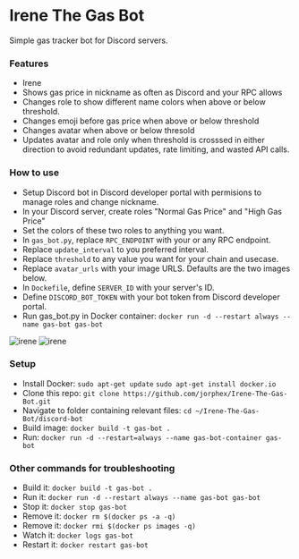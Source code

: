 # Irene The Gas Bot
Simple gas tracker bot for Discord servers.
### Features
- Irene
- Shows gas price in nickname as often as Discord and your RPC allows
- Changes role to show different name colors when above or below threshold.
- Changes emoji before gas price when above or below threshold
- Changes avatar when above or below thresold
- Updates avatar and role only when threshold is crosssed in either direction to avoid redundant updates, rate limiting, and wasted API calls.

### How to use
- Setup Discord bot in Discord developer portal with permisions to manage roles and change nickname.
- In your Discord server, create roles "Normal Gas Price" and "High Gas Price"
- Set the colors of these two roles to anything you want.
- In `gas_bot.py`, replace `RPC_ENDPOINT` with your or any RPC endpoint.
- Replace `update_interval` to you preferred interval.
- Replace `threshold` to any value you want for your chain and usecase.
- Replace `avatar_urls` with your image URLS. Defaults are the two images below.
- In `Dockefile`, define `SERVER_ID` with your server's ID.
- Define `DISCORD_BOT_TOKEN` with your bot token from Discord developer portal.
- Run gas_bot.py in Docker container: `docker run -d --restart always --name gas-bot gas-bot`

![irene](https://i.imgur.com/ZLI3tKj.jpg) ![irene](https://i.imgur.com/9rkhxVw.png)

### Setup
- Install Docker: `sudo apt-get update` `sudo apt-get install docker.io`
- Clone this repo: `git clone https://github.com/jorphex/Irene-The-Gas-Bot.git`
- Navigate to folder containing relevant files: `cd ~/Irene-The-Gas-Bot/discord-bot`
- Build image: `docker build -t gas-bot .`
- Run: `docker run -d --restart=always --name gas-bot-container gas-bot`

### Other commands for troubleshooting
- Build it: `docker build -t gas-bot .`
- Run it: `docker run -d --restart always --name gas-bot gas-bot`
- Stop it: `docker stop gas-bot`
- Remove it: `docker rm $(docker ps -a -q)`
- Remove it: `docker rmi $(docker ps images -q)`
- Watch it: `docker logs gas-bot`
- Restart it: `docker restart gas-bot`
